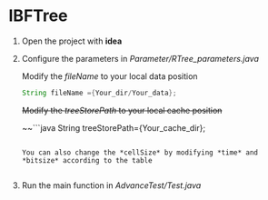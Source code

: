 # IBFTree
1. Open the project with **idea**
2. Configure the parameters in *Parameter/RTree_parameters.java*

   Modify the *fileName* to your local data position
   
    ```java
    String fileName ={Your_dir/Your_data};
    ```
    
    ~~Modify the *treeStorePath* to your local cache position~~
    
    ~~```java
    String treeStorePath={Your_cache_dir};
    ```~~
    
    You can also change the *cellSize* by modifying *time* and *bitsize* according to the table
    
    
3. Run the main function in *AdvanceTest/Test.java*
